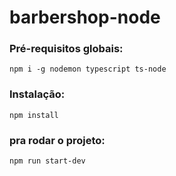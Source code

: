 # barbershop-node

### Pré-requisitos globais:
`npm i -g nodemon typescript ts-node`

### Instalação:
`npm install`

### pra rodar o projeto:
`npm run start-dev`